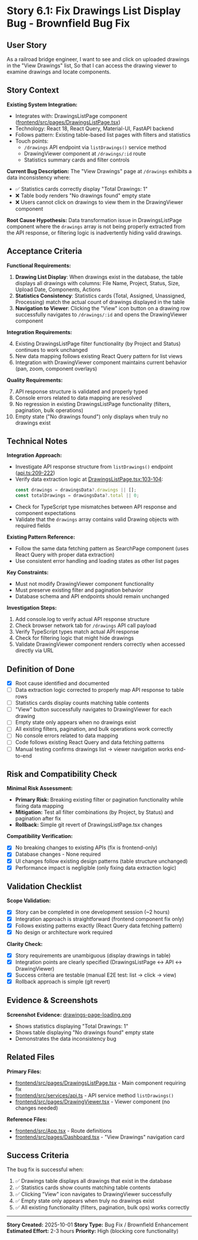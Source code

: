 # Story 6.1: Fix Drawings List Display Bug - Brownfield Bug Fix

## User Story

As a railroad bridge engineer,
I want to see and click on uploaded drawings in the "View Drawings" list,
So that I can access the drawing viewer to examine drawings and locate components.

## Story Context

**Existing System Integration:**
- Integrates with: DrawingsListPage component ([frontend/src/pages/DrawingsListPage.tsx](frontend/src/pages/DrawingsListPage.tsx))
- Technology: React 18, React Query, Material-UI, FastAPI backend
- Follows pattern: Existing table-based list pages with filters and statistics
- Touch points:
  - `/drawings` API endpoint via `listDrawings()` service method
  - DrawingViewer component at `/drawings/:id` route
  - Statistics summary cards and filter controls

**Current Bug Description:**
The "View Drawings" page at `/drawings` exhibits a data inconsistency where:
- ✅ Statistics cards correctly display "Total Drawings: 1"
- ❌ Table body renders "No drawings found" empty state
- ❌ Users cannot click on drawings to view them in the DrawingViewer component

**Root Cause Hypothesis:**
Data transformation issue in DrawingsListPage component where the `drawings` array is not being properly extracted from the API response, or filtering logic is inadvertently hiding valid drawings.

## Acceptance Criteria

**Functional Requirements:**

1. **Drawing List Display**: When drawings exist in the database, the table displays all drawings with columns: File Name, Project, Status, Size, Upload Date, Components, Actions
2. **Statistics Consistency**: Statistics cards (Total, Assigned, Unassigned, Processing) match the actual count of drawings displayed in the table
3. **Navigation to Viewer**: Clicking the "View" icon button on a drawing row successfully navigates to `/drawings/:id` and opens the DrawingViewer component

**Integration Requirements:**

4. Existing DrawingsListPage filter functionality (by Project and Status) continues to work unchanged
5. New data mapping follows existing React Query pattern for list views
6. Integration with DrawingViewer component maintains current behavior (pan, zoom, component overlays)

**Quality Requirements:**

7. API response structure is validated and properly typed
8. Console errors related to data mapping are resolved
9. No regression in existing DrawingsListPage functionality (filters, pagination, bulk operations)
10. Empty state ("No drawings found") only displays when truly no drawings exist

## Technical Notes

**Integration Approach:**
- Investigate API response structure from `listDrawings()` endpoint ([api.ts:209-222](frontend/src/services/api.ts#L209-L222))
- Verify data extraction logic at [DrawingsListPage.tsx:103-104](frontend/src/pages/DrawingsListPage.tsx#L103-L104):
  ```typescript
  const drawings = drawingsData?.drawings || [];
  const totalDrawings = drawingsData?.total || 0;
  ```
- Check for TypeScript type mismatches between API response and component expectations
- Validate that the `drawings` array contains valid Drawing objects with required fields

**Existing Pattern Reference:**
- Follow the same data fetching pattern as SearchPage component (uses React Query with proper data extraction)
- Use consistent error handling and loading states as other list pages

**Key Constraints:**
- Must not modify DrawingViewer component functionality
- Must preserve existing filter and pagination behavior
- Database schema and API endpoints should remain unchanged

**Investigation Steps:**
1. Add console.log to verify actual API response structure
2. Check browser network tab for `/drawings` API call payload
3. Verify TypeScript types match actual API response
4. Check for filtering logic that might hide drawings
5. Validate DrawingViewer component renders correctly when accessed directly via URL

## Definition of Done

- [x] Root cause identified and documented
- [ ] Data extraction logic corrected to properly map API response to table rows
- [ ] Statistics cards display counts matching table contents
- [ ] "View" button successfully navigates to DrawingViewer for each drawing
- [ ] Empty state only appears when no drawings exist
- [ ] All existing filters, pagination, and bulk operations work correctly
- [ ] No console errors related to data mapping
- [ ] Code follows existing React Query and data fetching patterns
- [ ] Manual testing confirms drawings list → viewer navigation works end-to-end

## Risk and Compatibility Check

**Minimal Risk Assessment:**
- **Primary Risk:** Breaking existing filter or pagination functionality while fixing data mapping
- **Mitigation:** Test all filter combinations (by Project, by Status) and pagination after fix
- **Rollback:** Simple git revert of DrawingsListPage.tsx changes

**Compatibility Verification:**
- [x] No breaking changes to existing APIs (fix is frontend-only)
- [x] Database changes - None required
- [x] UI changes follow existing design patterns (table structure unchanged)
- [x] Performance impact is negligible (only fixing data extraction logic)

## Validation Checklist

**Scope Validation:**
- [x] Story can be completed in one development session (~2 hours)
- [x] Integration approach is straightforward (frontend component fix only)
- [x] Follows existing patterns exactly (React Query data fetching pattern)
- [x] No design or architecture work required

**Clarity Check:**
- [x] Story requirements are unambiguous (display drawings in table)
- [x] Integration points are clearly specified (DrawingsListPage ↔ API ↔ DrawingViewer)
- [x] Success criteria are testable (manual E2E test: list → click → view)
- [x] Rollback approach is simple (git revert)

## Evidence & Screenshots

**Screenshot Evidence:** [drawings-page-loading.png](.playwright-mcp/drawings-page-loading.png)
- Shows statistics displaying "Total Drawings: 1"
- Shows table displaying "No drawings found" empty state
- Demonstrates the data inconsistency bug

## Related Files

**Primary Files:**
- [frontend/src/pages/DrawingsListPage.tsx](frontend/src/pages/DrawingsListPage.tsx) - Main component requiring fix
- [frontend/src/services/api.ts](frontend/src/services/api.ts#L209-L222) - API service method `listDrawings()`
- [frontend/src/pages/DrawingViewer.tsx](frontend/src/pages/DrawingViewer.tsx) - Viewer component (no changes needed)

**Reference Files:**
- [frontend/src/App.tsx](frontend/src/App.tsx#L60-L61) - Route definitions
- [frontend/src/pages/Dashboard.tsx](frontend/src/pages/Dashboard.tsx#L40-L43) - "View Drawings" navigation card

## Success Criteria

The bug fix is successful when:

1. ✅ Drawings table displays all drawings that exist in the database
2. ✅ Statistics cards show counts matching table contents
3. ✅ Clicking "View" icon navigates to DrawingViewer successfully
4. ✅ Empty state only appears when truly no drawings exist
5. ✅ All existing functionality (filters, pagination, bulk ops) works correctly

---

**Story Created:** 2025-10-01
**Story Type:** Bug Fix / Brownfield Enhancement
**Estimated Effort:** 2-3 hours
**Priority:** High (blocking core functionality)
